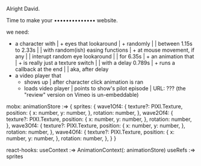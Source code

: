 Alright David.

Time to make your •••••••••••••• website.

we need:

+ a character with
| + eyes that lookaround
|   + randomly
|     | between 1.15s to 2.33s
|     | with random(ish) easing functions
|   + at mouse movement, if any
|     | interupt random eye lookaround
|     | for 6.35s
| + an animation that
|   + is really just a texture switch
|     | with a delay 0.789s
|   + runs a callback at the end
|     | aka, after delay
+ a video player that
  + shows up
    | after character click animation is ran
  + loads video player
    | points to show's pilot episode
    | URL: ??? (the "review" version on Vimeo is un-embeddable)


mobx:
  animationStore :=> {
    sprites: {
      wave1Of4: {
        texture?: PIXI.Texture,
        position: {
          x: number,
          y: number,
        },
        rotation: number,
      },
      wave2Of4: {
        texture?: PIXI.Texture,
        position: {
          x: number,
          y: number,
        },
        rotation: number,
      },
      wave3Of4: {
        texture?: PIXI.Texture,
        position: {
          x: number,
          y: number,
        },
        rotation: number,
      },
      wave4Of4: {
        texture?: PIXI.Texture,
        position: {
          x: number,
          y: number,
        },
        rotation: number,
      },
    }
  }

react-hooks:
  useContext :=> AnimationContext(: animationStore)
  useRefs :=> sprites
